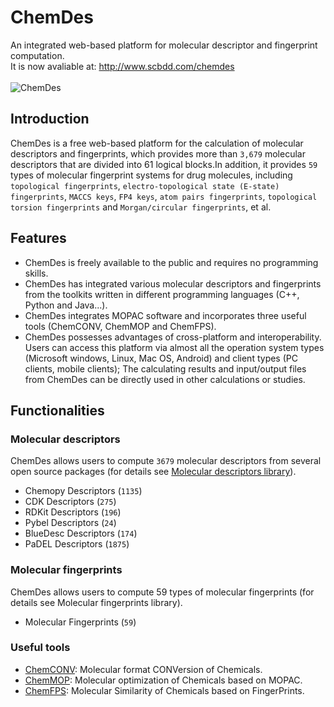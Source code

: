 # ChemDes
An integrated web-based platform for molecular descriptor and fingerprint computation.<br>
It is now avaliable at: http://www.scbdd.com/chemdes
<br/>
<br/>
![ChemDes](http://www.scbdd.com/static/img/img/chemdes.png)

## Introduction
 ChemDes is a free web-based platform for the calculation of molecular descriptors and fingerprints, which provides more than 
 `3,679` molecular descriptors that are divided into 61 logical blocks.In addition, it provides `59` types of molecular 
 fingerprint systems for drug molecules, including `topological fingerprints`, `electro-topological state (E-state) fingerprints`,
`MACCS keys`, `FP4 keys`, `atom pairs fingerprints`, `topological torsion fingerprints` and `Morgan/circular fingerprints`, et al.

## Features
* ChemDes is freely available to the public and requires no programming skills.
* ChemDes has integrated various molecular descriptors and fingerprints from the toolkits written in different
programming languages (C++, Python and Java...). 
* ChemDes integrates MOPAC software and incorporates three useful tools (ChemCONV, ChemMOP and ChemFPS).
* ChemDes possesses advantages of cross-platform and interoperability. Users can access this platform via almost all the operation system types (Microsoft windows, Linux, Mac OS, Android)
and client types (PC clients, mobile clients); The calculating results and input/output files from ChemDes can be directly used in other calculations or studies. 

## Functionalities
### Molecular descriptors
ChemDes allows users to compute `3679` molecular descriptors from several open source packages (for details see [Molecular descriptors library](http://www.scbdd.com/chemdes/list-descriptors/)).
* Chemopy Descriptors (`1135`)
* CDK Descriptors (`275`)
* RDKit Descriptors (`196`)
* Pybel Descriptors (`24`)
* BlueDesc Descriptors (`174`)
* PaDEL Descriptors (`1875`)

### Molecular fingerprints
ChemDes allows users to compute 59 types of molecular fingerprints (for details see Molecular fingerprints library).
* Molecular Fingerprints (`59`)

### Useful tools
* [ChemCONV](http://www.scbdd.com/convert/convert/): Molecular format CONVersion of Chemicals.
* [ChemMOP](http://www.scbdd.com/mopac-optimization/optimize/): Molecular optimization of Chemicals based on MOPAC.
* [ChemFPS](http://www.scbdd.com/fps-similarity/index/): Molecular Similarity of Chemicals based on FingerPrints.
